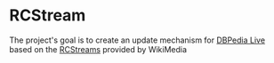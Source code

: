 # RCStream
The project's goal is to create an update mechanism for [DBPedia Live](http://live.dbpedia.org/) based on the [RCStreams](https://wikitech.wikimedia.org/wiki/RCStream) provided by WikiMedia
